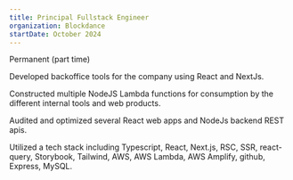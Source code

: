 ```yaml
---
title: Principal Fullstack Engineer
organization: Blockdance
startDate: October 2024
---
```


Permanent (part time)

Developed backoffice tools for the company using React and NextJs.

Constructed multiple NodeJS Lambda functions for consumption by the different internal tools and web products.

Audited and optimized several React web apps and NodeJs backend REST apis.

Utilized a tech stack including Typescript, React, Next.js, RSC, SSR, react-query, Storybook, Tailwind, AWS, AWS Lambda, AWS Amplify, github, Express, MySQL.
